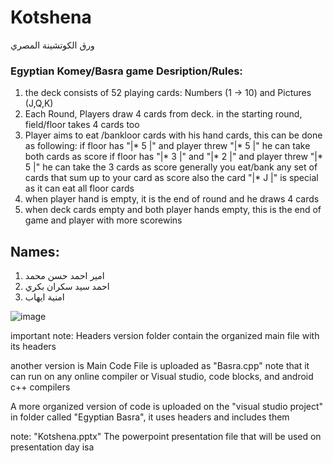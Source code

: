 # Kotshena
ورق الكوتشينة المصري 
### Egyptian Komey/Basra game Desription/Rules:
1. the deck consists of 52 playing cards: Numbers (1 -> 10) and Pictures (J,Q,K)
2. Each Round, Players draw 4 cards from deck. in the starting round, field/floor takes 4 cards too
3. Player aims to eat /bankloor cards with his hand cards, this can be done as following:
   if floor has "|* 5 |" and player threw "|* 5 |" he can take both cards as score
   if floor has "|* 3 |" and "|* 2 |" and player threw "|* 5 |" he can take the 3 cards as score
   generally you eat/bank any set of cards that sum up to your card as score
   also the card "|* J |" is special as it can eat all floor cards
4. when player hand is empty, it is the end of round and he draws 4 cards
5. when deck cards empty and both player hands empty, this is the end of game and player with more scorewins   

## Names:
1. امير احمد حسن محمد
2. احمد سيد سكران بكري
3. امنية ايهاب


![image](https://user-images.githubusercontent.com/102809700/166072654-51b001dd-9cf2-4c6c-bee7-6b5a9d1a15fe.png)



important note:
Headers version folder contain the organized main file with its headers

another version is Main Code File is uploaded as "Basra.cpp" note that it can run on any online compiler or Visual studio, code blocks, and android c++ compilers 

A more organized version of code is uploaded on the "visual studio project" in folder called "Egyptian Basra", it uses headers and includes them

note:
"Kotshena.pptx" The powerpoint presentation file that will be used on presentation day isa
